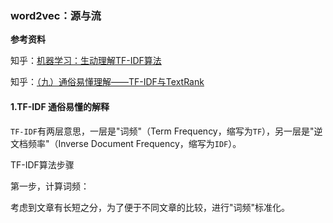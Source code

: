 ### word2vec：源与流

**参考资料**

知乎：[机器学习：生动理解TF-IDF算法](https://zhuanlan.zhihu.com/p/31197209)

知乎：[（九）通俗易懂理解——TF-IDF与TextRank](https://zhuanlan.zhihu.com/p/41091116)


#### 1.TF-IDF 通俗易懂的解释

`TF-IDF`有两层意思，一层是"词频"（Term Frequency，缩写为`TF`），另一层是"逆文档频率"（Inverse Document Frequency，缩写为`IDF`）。

TF-IDF算法步骤

第一步，计算词频：

考虑到文章有长短之分，为了便于不同文章的比较，进行"词频"标准化。